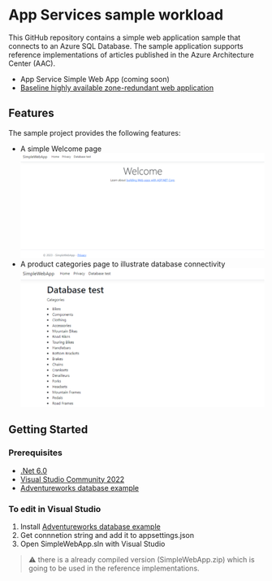 # App Services sample workload

This GitHub repository contains a simple web application sample that connects to an Azure SQL Database. The sample application supports reference implementations of articles published in the Azure Architecture Center (AAC).

- App Service Simple Web App (coming soon)
- [Baseline highly available zone-redundant web application](https://github.com/Azure-Samples/app-service-baseline-implementation)

## Features

The sample project provides the following features:

- A simple Welcome page
  ![Home Page](homePage.png)
- A product categories page to illustrate database connectivity
  ![Product Categories Pages](ProductCategoriesPages.png)

## Getting Started

### Prerequisites

- [.Net 6.0](https://dotnet.microsoft.com/download/dotnet/6.0)
- [Visual Studio Community 2022](https://visualstudio.microsoft.com/vs/community/)
- [Adventureworks database example](https://learn.microsoft.com/sql/samples/adventureworks-install-configure)

### To edit in Visual Studio

1. Install [Adventureworks database example](https://learn.microsoft.com/sql/samples/adventureworks-install-configure)
1. Get connnetion string and add it to appsettings.json
1. Open SimpleWebApp.sln with Visual Studio

> :warning: there is a already compiled version (SimpleWebApp.zip) which is going to be used in the reference implementations.
